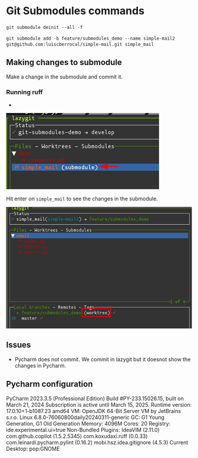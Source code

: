 # Git Submodules commands


```shell
git submodule deinit --all -f   
```

```shell
git submodule add -b feature/submodules_demo --name simple-mail2 git@github.com:luiscberrocal/simple-mail.git simple_mail  
```

## Making changes to submodule

Make a change in the submodule and commit it.

### Running ruff
 - 
![lg_git_submodules.png](images%2Flg_git_submodules.png)

Hit enter on `simple_mail` to see the changes in the submodule.

![lg_inside_submodule.png](images%2Flg_inside_submodule.png)



## Issues

- Pycharm does not commit. We commit in lazygit but it doesnot show the changes in Pycharm.


## Pycharm configuration


PyCharm 2023.3.5 (Professional Edition)
Build #PY-233.15026.15, built on March 21, 2024
Subscription is active until March 15, 2025.
Runtime version: 17.0.10+1-b1087.23 amd64
VM: OpenJDK 64-Bit Server VM by JetBrains s.r.o.
Linux 6.8.0-76060800daily20240311-generic
GC: G1 Young Generation, G1 Old Generation
Memory: 4096M
Cores: 20
Registry:
  ide.experimental.ui=true
Non-Bundled Plugins:
  IdeaVIM (2.11.0)
  com.github.copilot (1.5.2.5345)
  com.koxudaxi.ruff (0.0.33)
  com.leinardi.pycharm.pylint (0.16.2)
  mobi.hsz.idea.gitignore (4.5.3)
Current Desktop: pop:GNOME
